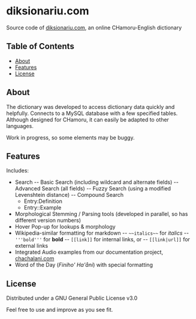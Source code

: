
# diksionariu.com

Source code of [diksionariu.com](https://diksionariu.com/), an online CHamoru-English dictionary

## Table of Contents

- [About](#about)
- [Features](#features)
- [License](#license)

## About

The dictionary was developed to access dictionary data quickly and helpfully.
Connects to a MySQL database with a few specified tables.
Although designed for CHamoru, it can easily be adapted to other languages.

Work in progress, so some elements may be buggy.

## Features

Includes:

- Search
 -- Basic Search (including wildcard and alternate fields)
 -- Advanced Search (all fields)
 -- Fuzzy Search (using a modified Levenshtein distance)
 -- Compound Search
  * Entry:Definition
  * Entry::Example
- Morphological Stemming / Parsing tools (developed in parallel, so has different version numbers)
- Hover Pop-up for lookups & morphology
- Wikipedia-similar formatting for markdown
 -- ```~~italics~~``` for *italics*
 -- ```'''bold'''``` for **bold**
 -- ```[[link]]``` for internal links, or
 -- ```[[link|url]]``` for external links
- Integrated Audio examples from our documentation project, [chachalani.com](https://chachalani.com/)
- Word of the Day (*Finiho' Ha'åni*) with special formatting

## License

Distributed under a GNU General Public License v3.0

Feel free to use and improve as you see fit.
